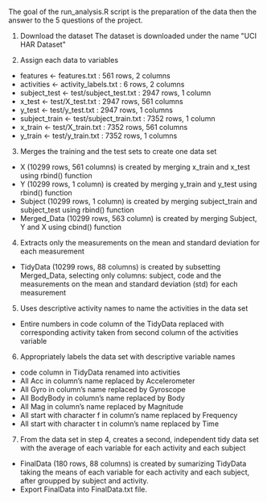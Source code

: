 The goal of the run_analysis.R script is the preparation of the data then the answer to the 5 questions of the project.
1. Download the dataset
The dataset is downloaded under the name "UCI HAR Dataset"

2. Assign each data to variables
 - features <- features.txt : 561 rows, 2 columns 
 - activities <- activity_labels.txt : 6 rows, 2 columns 
 - subject_test <- test/subject_test.txt : 2947 rows, 1 column
 - x_test <- test/X_test.txt : 2947 rows, 561 columns
 - y_test <- test/y_test.txt : 2947 rows, 1 columns
 - subject_train <- test/subject_train.txt : 7352 rows, 1 column 
 - x_train <- test/X_train.txt : 7352 rows, 561 columns 
 - y_train <- test/y_train.txt : 7352 rows, 1 columns 
 
3. Merges the training and the test sets to create one data set
 - X (10299 rows, 561 columns) is created by merging x_train and x_test using rbind() function
 - Y (10299 rows, 1 column) is created by merging y_train and y_test using rbind() function
 - Subject (10299 rows, 1 column) is created by merging subject_train and subject_test using rbind() function
 - Merged_Data (10299 rows, 563 column) is created by merging Subject, Y and X using cbind() function
 
4. Extracts only the measurements on the mean and standard deviation for each measurement
 - TidyData (10299 rows, 88 columns) is created by subsetting Merged_Data, selecting only columns: subject, code and the measurements on the mean and standard deviation (std) for each measurement
 
5. Uses descriptive activity names to name the activities in the data set
 - Entire numbers in code column of the TidyData replaced with corresponding activity taken from second column of the  activities variable
 
6. Appropriately labels the data set with descriptive variable names
 - code column in TidyData renamed into activities
 - All Acc in column’s name replaced by Accelerometer
 - All Gyro in column’s name replaced by Gyroscope
 - All BodyBody in column’s name replaced by Body
 - All Mag in column’s name replaced by Magnitude
 - All start with character f in column’s name replaced by Frequency
 - All start with character t in column’s name replaced by Time

7. From the data set in step 4, creates a second, independent tidy data set with the average of each variable for each activity and each subject
 - FinalData (180 rows, 88 columns) is created by sumarizing TidyData taking the means of each variable for each activity and each subject, after groupped by subject and activity.
 - Export FinalData into FinalData.txt file.

